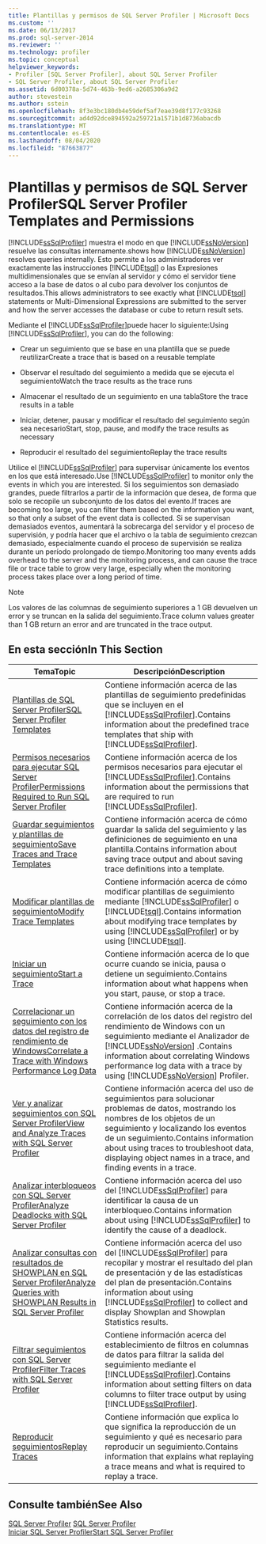 ```yaml
---
title: Plantillas y permisos de SQL Server Profiler | Microsoft Docs
ms.custom: ''
ms.date: 06/13/2017
ms.prod: sql-server-2014
ms.reviewer: ''
ms.technology: profiler
ms.topic: conceptual
helpviewer_keywords:
- Profiler [SQL Server Profiler], about SQL Server Profiler
- SQL Server Profiler, about SQL Server Profiler
ms.assetid: 6d00378a-5d74-463b-9ed6-a2685306a9d2
author: stevestein
ms.author: sstein
ms.openlocfilehash: 8f3e3bc180db4e59def5af7eae39d8f177c93268
ms.sourcegitcommit: ad4d92dce894592a259721a1571b1d8736abacdb
ms.translationtype: MT
ms.contentlocale: es-ES
ms.lasthandoff: 08/04/2020
ms.locfileid: "87663877"
---
```

# <a name="sql-server-profiler-templates-and-permissions"></a><span data-ttu-id="efbde-102">Plantillas y permisos de SQL Server Profiler</span><span class="sxs-lookup"><span data-stu-id="efbde-102">SQL Server Profiler Templates and Permissions</span></span>
  [!INCLUDE[ssSqlProfiler](../../includes/sssqlprofiler-md.md)] <span data-ttu-id="efbde-103">muestra el modo en que [!INCLUDE[ssNoVersion](../../includes/ssnoversion-md.md)] resuelve las consultas internamente.</span><span class="sxs-lookup"><span data-stu-id="efbde-103">shows how [!INCLUDE[ssNoVersion](../../includes/ssnoversion-md.md)] resolves queries internally.</span></span> <span data-ttu-id="efbde-104">Esto permite a los administradores ver exactamente las instrucciones [!INCLUDE[tsql](../../includes/tsql-md.md)] o las Expresiones multidimensionales que se envían al servidor y cómo el servidor tiene acceso a la base de datos o al cubo para devolver los conjuntos de resultados.</span><span class="sxs-lookup"><span data-stu-id="efbde-104">This allows administrators to see exactly what [!INCLUDE[tsql](../../includes/tsql-md.md)] statements or Multi-Dimensional Expressions are submitted to the server and how the server accesses the database or cube to return result sets.</span></span>  
  
 <span data-ttu-id="efbde-105">Mediante el [!INCLUDE[ssSqlProfiler](../../includes/sssqlprofiler-md.md)]puede hacer lo siguiente:</span><span class="sxs-lookup"><span data-stu-id="efbde-105">Using [!INCLUDE[ssSqlProfiler](../../includes/sssqlprofiler-md.md)], you can do the following:</span></span>  
  
-   <span data-ttu-id="efbde-106">Crear un seguimiento que se base en una plantilla que se puede reutilizar</span><span class="sxs-lookup"><span data-stu-id="efbde-106">Create a trace that is based on a reusable template</span></span>  
  
-   <span data-ttu-id="efbde-107">Observar el resultado del seguimiento a medida que se ejecuta el seguimiento</span><span class="sxs-lookup"><span data-stu-id="efbde-107">Watch the trace results as the trace runs</span></span>  
  
-   <span data-ttu-id="efbde-108">Almacenar el resultado de un seguimiento en una tabla</span><span class="sxs-lookup"><span data-stu-id="efbde-108">Store the trace results in a table</span></span>  
  
-   <span data-ttu-id="efbde-109">Iniciar, detener, pausar y modificar el resultado del seguimiento según sea necesario</span><span class="sxs-lookup"><span data-stu-id="efbde-109">Start, stop, pause, and modify the trace results as necessary</span></span>  
  
-   <span data-ttu-id="efbde-110">Reproducir el resultado del seguimiento</span><span class="sxs-lookup"><span data-stu-id="efbde-110">Replay the trace results</span></span>  
  
 <span data-ttu-id="efbde-111">Utilice el [!INCLUDE[ssSqlProfiler](../../includes/sssqlprofiler-md.md)] para supervisar únicamente los eventos en los que está interesado.</span><span class="sxs-lookup"><span data-stu-id="efbde-111">Use [!INCLUDE[ssSqlProfiler](../../includes/sssqlprofiler-md.md)] to monitor only the events in which you are interested.</span></span> <span data-ttu-id="efbde-112">Si los seguimientos son demasiado grandes, puede filtrarlos a partir de la información que desea, de forma que solo se recopile un subconjunto de los datos del evento.</span><span class="sxs-lookup"><span data-stu-id="efbde-112">If traces are becoming too large, you can filter them based on the information you want, so that only a subset of the event data is collected.</span></span> <span data-ttu-id="efbde-113">Si se supervisan demasiados eventos, aumentará la sobrecarga del servidor y el proceso de supervisión, y podría hacer que el archivo o la tabla de seguimiento crezcan demasiado, especialmente cuando el proceso de supervisión se realiza durante un período prolongado de tiempo.</span><span class="sxs-lookup"><span data-stu-id="efbde-113">Monitoring too many events adds overhead to the server and the monitoring process, and can cause the trace file or trace table to grow very large, especially when the monitoring process takes place over a long period of time.</span></span>  
  
> [!NOTE]  
>  <span data-ttu-id="efbde-114">Los valores de las columnas de seguimiento superiores a 1 GB devuelven un error y se truncan en la salida del seguimiento.</span><span class="sxs-lookup"><span data-stu-id="efbde-114">Trace column values greater than 1 GB return an error and are truncated in the trace output.</span></span>  
  
## <a name="in-this-section"></a><span data-ttu-id="efbde-115">En esta sección</span><span class="sxs-lookup"><span data-stu-id="efbde-115">In This Section</span></span>  
  
|<span data-ttu-id="efbde-116">Tema</span><span class="sxs-lookup"><span data-stu-id="efbde-116">Topic</span></span>|<span data-ttu-id="efbde-117">Descripción</span><span class="sxs-lookup"><span data-stu-id="efbde-117">Description</span></span>|  
|-----------|-----------------|  
|[<span data-ttu-id="efbde-118">Plantillas de SQL Server Profiler</span><span class="sxs-lookup"><span data-stu-id="efbde-118">SQL Server Profiler Templates</span></span>](sql-server-profiler-templates.md)|<span data-ttu-id="efbde-119">Contiene información acerca de las plantillas de seguimiento predefinidas que se incluyen en el [!INCLUDE[ssSqlProfiler](../../includes/sssqlprofiler-md.md)].</span><span class="sxs-lookup"><span data-stu-id="efbde-119">Contains information about the predefined trace templates that ship with [!INCLUDE[ssSqlProfiler](../../includes/sssqlprofiler-md.md)].</span></span>|  
|[<span data-ttu-id="efbde-120">Permisos necesarios para ejecutar SQL Server Profiler</span><span class="sxs-lookup"><span data-stu-id="efbde-120">Permissions Required to Run SQL Server Profiler</span></span>](permissions-required-to-run-sql-server-profiler.md)|<span data-ttu-id="efbde-121">Contiene información acerca de los permisos necesarios para ejecutar el [!INCLUDE[ssSqlProfiler](../../includes/sssqlprofiler-md.md)].</span><span class="sxs-lookup"><span data-stu-id="efbde-121">Contains information about the permissions that are required to run [!INCLUDE[ssSqlProfiler](../../includes/sssqlprofiler-md.md)].</span></span>|  
|[<span data-ttu-id="efbde-122">Guardar seguimientos y plantillas de seguimiento</span><span class="sxs-lookup"><span data-stu-id="efbde-122">Save Traces and Trace Templates</span></span>](save-traces-and-trace-templates.md)|<span data-ttu-id="efbde-123">Contiene información acerca de cómo guardar la salida del seguimiento y las definiciones de seguimiento en una plantilla.</span><span class="sxs-lookup"><span data-stu-id="efbde-123">Contains information about saving trace output and about saving trace definitions into a template.</span></span>|  
|[<span data-ttu-id="efbde-124">Modificar plantillas de seguimiento</span><span class="sxs-lookup"><span data-stu-id="efbde-124">Modify Trace Templates</span></span>](modify-trace-templates.md)|<span data-ttu-id="efbde-125">Contiene información acerca de cómo modificar plantillas de seguimiento mediante [!INCLUDE[ssSqlProfiler](../../includes/sssqlprofiler-md.md)] o [!INCLUDE[tsql](../../includes/tsql-md.md)].</span><span class="sxs-lookup"><span data-stu-id="efbde-125">Contains information about modifying trace templates by using [!INCLUDE[ssSqlProfiler](../../includes/sssqlprofiler-md.md)] or by using [!INCLUDE[tsql](../../includes/tsql-md.md)].</span></span>|  
|[<span data-ttu-id="efbde-126">Iniciar un seguimiento</span><span class="sxs-lookup"><span data-stu-id="efbde-126">Start a Trace</span></span>](start-a-trace.md)|<span data-ttu-id="efbde-127">Contiene información acerca de lo que ocurre cuando se inicia, pausa o detiene un seguimiento.</span><span class="sxs-lookup"><span data-stu-id="efbde-127">Contains information about what happens when you start, pause, or stop a trace.</span></span>|  
|[<span data-ttu-id="efbde-128">Correlacionar un seguimiento con los datos del registro de rendimiento de Windows</span><span class="sxs-lookup"><span data-stu-id="efbde-128">Correlate a Trace with Windows Performance Log Data</span></span>](correlate-a-trace-with-windows-performance-log-data.md)|<span data-ttu-id="efbde-129">Contiene información acerca de la correlación de los datos del registro del rendimiento de Windows con un seguimiento mediante el Analizador de [!INCLUDE[ssNoVersion](../../includes/ssnoversion-md.md)] .</span><span class="sxs-lookup"><span data-stu-id="efbde-129">Contains information about correlating Windows performance log data with a trace by using [!INCLUDE[ssNoVersion](../../includes/ssnoversion-md.md)] Profiler.</span></span>|  
|[<span data-ttu-id="efbde-130">Ver y analizar seguimientos con SQL Server Profiler</span><span class="sxs-lookup"><span data-stu-id="efbde-130">View and Analyze Traces with SQL Server Profiler</span></span>](view-and-analyze-traces-with-sql-server-profiler.md)|<span data-ttu-id="efbde-131">Contiene información acerca del uso de seguimientos para solucionar problemas de datos, mostrando los nombres de los objetos de un seguimiento y localizando los eventos de un seguimiento.</span><span class="sxs-lookup"><span data-stu-id="efbde-131">Contains information about using traces to troubleshoot data, displaying object names in a trace, and finding events in a trace.</span></span>|  
|[<span data-ttu-id="efbde-132">Analizar interbloqueos con SQL Server Profiler</span><span class="sxs-lookup"><span data-stu-id="efbde-132">Analyze Deadlocks with SQL Server Profiler</span></span>](analyze-deadlocks-with-sql-server-profiler.md)|<span data-ttu-id="efbde-133">Contiene información acerca del uso del [!INCLUDE[ssSqlProfiler](../../includes/sssqlprofiler-md.md)] para identificar la causa de un interbloqueo.</span><span class="sxs-lookup"><span data-stu-id="efbde-133">Contains information about using [!INCLUDE[ssSqlProfiler](../../includes/sssqlprofiler-md.md)] to identify the cause of a deadlock.</span></span>|  
|[<span data-ttu-id="efbde-134">Analizar consultas con resultados de SHOWPLAN en SQL Server Profiler</span><span class="sxs-lookup"><span data-stu-id="efbde-134">Analyze Queries with SHOWPLAN Results in SQL Server Profiler</span></span>](analyze-queries-with-showplan-results-in-sql-server-profiler.md)|<span data-ttu-id="efbde-135">Contiene información acerca del uso del [!INCLUDE[ssSqlProfiler](../../includes/sssqlprofiler-md.md)] para recopilar y mostrar el resultado del plan de presentación y de las estadísticas del plan de presentación.</span><span class="sxs-lookup"><span data-stu-id="efbde-135">Contains information about using [!INCLUDE[ssSqlProfiler](../../includes/sssqlprofiler-md.md)] to collect and display Showplan and Showplan Statistics results.</span></span>|  
|[<span data-ttu-id="efbde-136">Filtrar seguimientos con SQL Server Profiler</span><span class="sxs-lookup"><span data-stu-id="efbde-136">Filter Traces with SQL Server Profiler</span></span>](filter-traces-with-sql-server-profiler.md)|<span data-ttu-id="efbde-137">Contiene información acerca del establecimiento de filtros en columnas de datos para filtrar la salida del seguimiento mediante el [!INCLUDE[ssSqlProfiler](../../includes/sssqlprofiler-md.md)].</span><span class="sxs-lookup"><span data-stu-id="efbde-137">Contains information about setting filters on data columns to filter trace output by using [!INCLUDE[ssSqlProfiler](../../includes/sssqlprofiler-md.md)].</span></span>|  
|[<span data-ttu-id="efbde-138">Reproducir seguimientos</span><span class="sxs-lookup"><span data-stu-id="efbde-138">Replay Traces</span></span>](replay-traces.md)|<span data-ttu-id="efbde-139">Contiene información que explica lo que significa la reproducción de un seguimiento y qué es necesario para reproducir un seguimiento.</span><span class="sxs-lookup"><span data-stu-id="efbde-139">Contains information that explains what replaying a trace means and what is required to replay a trace.</span></span>|  
  
## <a name="see-also"></a><span data-ttu-id="efbde-140">Consulte también</span><span class="sxs-lookup"><span data-stu-id="efbde-140">See Also</span></span>  
 <span data-ttu-id="efbde-141">[SQL Server Profiler](sql-server-profiler.md) </span><span class="sxs-lookup"><span data-stu-id="efbde-141">[SQL Server Profiler](sql-server-profiler.md) </span></span>  
 [<span data-ttu-id="efbde-142">Iniciar SQL Server Profiler</span><span class="sxs-lookup"><span data-stu-id="efbde-142">Start SQL Server Profiler</span></span>](start-sql-server-profiler.md)  
  
  
